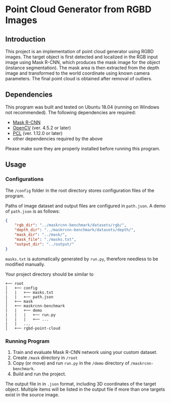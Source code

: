 # Point Cloud Generator from RGBD Images

## Introduction

This project is an implementation of point cloud generator using RGBD images. The target object is first detected and localized in the RGB input image using Mask R-CNN, which produces the mask image for the object (instance segmentation). The mask area is then extracted from the depth image and transformed to the world coordinate using known camera parameters. The final point cloud is obtained after removal of outliers.

## Dependencies

This program was built and tested on Ubuntu 18.04 (running on Windows not recommended). The following dependencies are required:

* [Mask R-CNN](https://github.com/facebookresearch/maskrcnn-benchmark)
* [OpenCV](https://opencv.org) (ver. 4.5.2 or later)
* [PCL](https://pointclouds.org) (ver. 1.12.0 or later)
* other dependencies required by the above

Please make sure they are properly installed before running this program.

## Usage

### Configurations

The `/config` folder in the root directory stores configuration files of the program.

Paths of image dataset and output files are configured in `path.json`. A demo of `path.json` is as follows:

```json
{
    "rgb_dir": "../maskrcnn-benchmark/datasets/rgb/",
    "depth_dir": "../maskrcnn-benchmark/datasets/depth/",
    "mask_dir": "../mask/",
    "mask_file": "./masks.txt",
    "output_dir": "../output/"
}
```

`masks.txt` is automatically generated by `run.py`, therefore needless to be modified manually.

Your project directory should be similar to

```
+── root
│   +── config
|   |   +── masks.txt
|   |   +── path.json
│   +── mask
│   +── maskrcnn-benchmark
|   |   +── demo
|   |   |   +── run.py
|   |   |   +── ...
|   |   ...
│   +── rgbd-point-cloud
```

### Running Program

1. Train and evaluate Mask R-CNN network using your custom dataset.
2. Create `/mask` directory in `/root`
3. Copy (or move) and run `run.py` in the `/demo` directory of `/maskrcnn-benchmark`.
4. Build and run the project.

The output file in in `.json` format, including 3D coordinates of the target object. Multiple items will be listed in the output file if more than one targets exist in the source image.